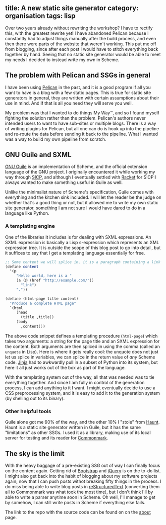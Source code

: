 title: A new static site generator
category: organisation
tags: lisp
---

Over two years already without rewriting the workshop? I have to rectify this,
with the greatest rewrite yet! I have abandoned Pelican because I constantly
had to adjust things manually after the build process, and even then there were
parts of the website that weren't working. This put me off from blogging, since
after each post I would have to stitch everything back together by hand. Seeing
that no static site generator would be able to meet my needs I decided to
instead write my own in Scheme.


## The problem with Pelican and SSGs in general

I have been using [Pelican](https://blog.getpelican.com/) in the past, and it
is a good program if all you want to have is a blog with a few static pages.
This is true for static site generators in general, they are written with
certain assumptions about their use in mind. And if that is all you need they
will serve you well.

My problem was that I wanted to do things My Way™, and so I found myself
fighting the solution rather than the problem. Pelican's authors never intended
users to want to have sub-sites or multiple blogs. There is a way of writing
plugins for Pelican, but all one can do is hook up into the pipeline and
re-route the data before sending it back to the pipeline. What I wanted was a
way to build my own pipeline from scratch.


## GNU Guile and SXML

[GNU Guile] is an implementation of Scheme, and the official extension language
of the GNU project. I originally encountered it while working my way through
[SICP], and although I eventually settled with [Racket] for SICP I always
wanted to make something useful in Guile as well.

Unlike the minimalist nature of Scheme's specification, Guile comes with
everything and the kitchen sink included. I will let the reader be the judge on
whether that's a good thing or not, but it allowed me to write my own static
site generator, something I am not sure I would have dared to do in a language
like Python.


### A templating engine

One of the libraries it includes is for dealing with SXML expressions. An SXML
expression is basically a Lisp s-expression which represents an XML expression
tree. It is outside the scope of this blog post to go into detail, but it
suffices to say that I get a templating language essentially for free.

~~~scheme
;; Some content we will splice in, it is a paragraph containing a link
(define content
  '(p
     "Hello world, here is a "
     (a (@ (href "http://example.com/"))
       "link")
     "."))

(define (html-page title content)
  "Produce a complete HTML page"
  `(html
     (head
       (title ,title))
     (body
       ,content)))
~~~

The above code snippet defines a templating procedure (`html-page`) which takes
two arguments: a string for the page title and an SXML expression for the
content. Both arguments are then spliced in using the comma (called an
`unquote` in Lisp). Here is where it gets really cool: the unquote does not
just let us splice in variables, we can splice in the return value of *any*
Scheme code.  [Jinja] had to awkwardly pull in a subset of Python into its
system, but here it all just works out of the box as part of the language.

With the templating system out of the way, all that was needed was to tie
everything together. And since I am fully in control of the generation process,
I can add anything to it I want. I might eventually decide to use a CSS
preprocessing system, and it is easy to add it to the generation system (by
shelling out to its binary).


### Other helpful tools

Guile alone got me 90% of the way, and the other 10% I "stole" from [Haunt].
Haunt is a static site generator written in Guile, but it has the same
"limitations" as other SSGs. I used it as a library, making use of its local
server for testing and its reader for [Commonmark].


## The sky is the limit

With the heavy baggage of a pre-existing SSG out of way I can finally focus on
the content again. Getting rid of [Bootstrap] and [jQuery] is on the to-do
list. I might also get back into the habit of blogging about my software
projects again, now that I can push posts withot breaking fifty things in the
process. I do miss being able to write blog posts in [reStructuredText]
(converting them all to Commonmark was what took the most time), but I don't
think I'll by able to write a parser anytime soon in Scheme. Oh well, I'll
manage to get by somehow, I can still write posts in Scheme if everything else
fails.

The link to the repo with the source code can be found on on the
[about](/about/) page.



[GNU Guile]: http://www.gnu.org/software/guile/
[SICP]: https://mitpress.mit.edu/sites/default/files/sicp/index.html
[Racket]: https://racket-lang.org/
[Jinja]: http://jinja.pocoo.org/
[Haunt]: https://dthompson.us/projects/haunt.html
[Commonmark]: https://commonmark.org/
[reStructuredText]: http://docutils.sourceforge.net/docs/ref/rst/introduction.html
[Bootstrap]: https://getbootstrap.com/
[jQuery]: https://jquery.com/
